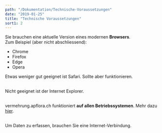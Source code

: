 ```yaml
---
path: "/Dokumentation/Technische-Voraussetzungen"
date: "2019-01-25"
title: "Technische Voraussetzungen"
sort1: 2
---
```


Sie brauchen eine aktuelle Version eines modernen **Browsers**.<br/>
Zum Beispiel (aber nicht abschliessend):
- Chrome
- Firefox
- Edge
- Opera

Etwas weniger gut geeignet ist Safari. Sollte aber funktionieren.<br/><br/>

Nicht geeignet ist der Internet Explorer.<br/><br/>

vermehrung.apflora.ch funktioniert **auf allen Betriebssystemen**. Mehr dazu [hier](/Dokumentation/PWA/).<br/><br/>

Um Daten zu erfassen, brauchen Sie eine Internet-Verbindung.

